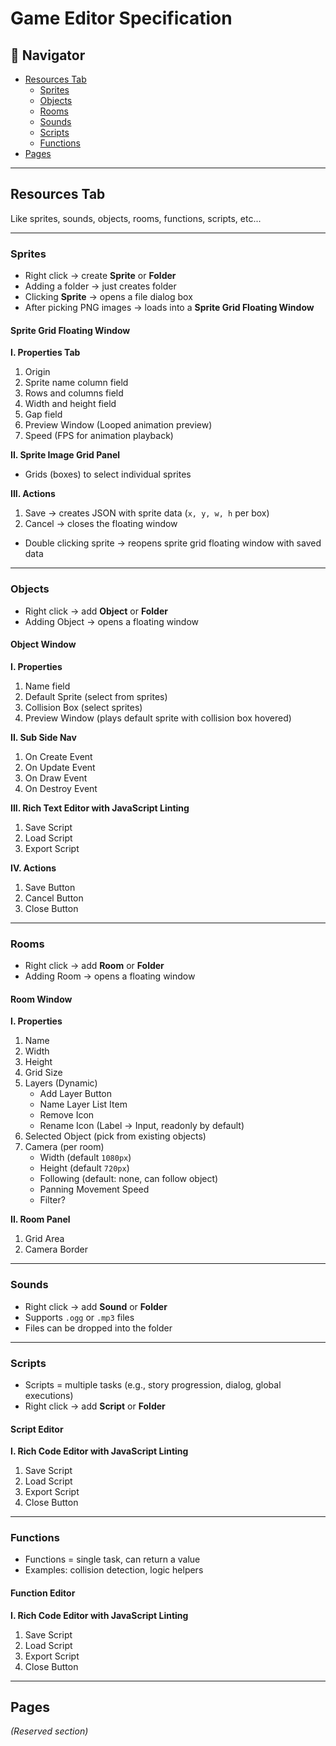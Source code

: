 # Game Editor Specification

## 📌 Navigator
- [Resources Tab](#resources-tab)
  - [Sprites](#sprites)
  - [Objects](#objects)
  - [Rooms](#rooms)
  - [Sounds](#sounds)
  - [Scripts](#scripts)
  - [Functions](#functions)
- [Pages](#pages)

---

## Resources Tab
Like sprites, sounds, objects, rooms, functions, scripts, etc...

---

### Sprites
- Right click → create **Sprite** or **Folder**
- Adding a folder → just creates folder
- Clicking **Sprite** → opens a file dialog box
- After picking PNG images → loads into a **Sprite Grid Floating Window**

#### Sprite Grid Floating Window
**I. Properties Tab**
1. Origin  
0. Sprite name column field  
1. Rows and columns field  
2. Width and height field  
3. Gap field  
4. Preview Window (Looped animation preview)  
5. Speed (FPS for animation playback)  

**II. Sprite Image Grid Panel**
- Grids (boxes) to select individual sprites  

**III. Actions**
1. Save → creates JSON with sprite data (`x, y, w, h` per box)  
2. Cancel → closes the floating window  

- Double clicking sprite → reopens sprite grid floating window with saved data  

---

### Objects
- Right click → add **Object** or **Folder**
- Adding Object → opens a floating window  

#### Object Window
**I. Properties**
1. Name field  
2. Default Sprite (select from sprites)  
3. Collision Box (select sprites)  
4. Preview Window (plays default sprite with collision box hovered)  

**II. Sub Side Nav**
1. On Create Event  
2. On Update Event  
3. On Draw Event  
4. On Destroy Event  

**III. Rich Text Editor with JavaScript Linting**
1. Save Script  
2. Load Script  
3. Export Script  

**IV. Actions**
1. Save Button  
2. Cancel Button  
3. Close Button  

---

### Rooms
- Right click → add **Room** or **Folder**
- Adding Room → opens a floating window  

#### Room Window
**I. Properties**
1. Name  
2. Width  
3. Height  
4. Grid Size  
5. Layers (Dynamic)  
   - Add Layer Button  
   - Name Layer List Item  
   - Remove Icon  
   - Rename Icon (Label → Input, readonly by default)  
6. Selected Object (pick from existing objects)  
7. Camera (per room)  
   - Width (default `1080px`)  
   - Height (default `720px`)  
   - Following (default: none, can follow object)  
   - Panning Movement Speed  
   - Filter?  

**II. Room Panel**
1. Grid Area  
2. Camera Border  

---

### Sounds
- Right click → add **Sound** or **Folder**  
- Supports `.ogg` or `.mp3` files  
- Files can be dropped into the folder  

---

### Scripts
- Scripts = multiple tasks (e.g., story progression, dialog, global executions)  
- Right click → add **Script** or **Folder**

#### Script Editor
**I. Rich Code Editor with JavaScript Linting**
1. Save Script  
2. Load Script  
3. Export Script  
4. Close Button  

---

### Functions
- Functions = single task, can return a value  
- Examples: collision detection, logic helpers  

#### Function Editor
**I. Rich Code Editor with JavaScript Linting**
1. Save Script  
2. Load Script  
3. Export Script  
4. Close Button  

---

## Pages
*(Reserved section)*
